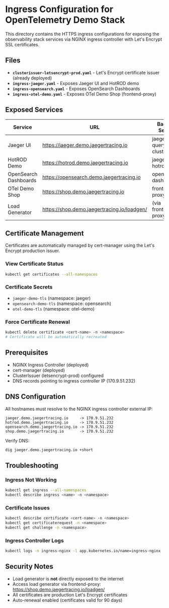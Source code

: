 # Ingress Configuration for OpenTelemetry Demo Stack

This directory contains the HTTPS ingress configurations for exposing the observability stack services via NGINX ingress controller with Let's Encrypt SSL certificates.



## Files

- **`clusterissuer-letsencrypt-prod.yaml`** - Let's Encrypt certificate issuer (already deployed)
- **`ingress-jaeger.yaml`** - Exposes Jaeger UI and HotROD demo
- **`ingress-opensearch.yaml`** - Exposes OpenSearch Dashboards
- **`ingress-otel-demo.yaml`** - Exposes OTel Demo Shop (frontend-proxy)

## Exposed Services

| Service | URL | Backend Service | Port |
|---------|-----|-----------------|------|
| Jaeger UI | https://jaeger.demo.jaegertracing.io | jaeger-query-clusterip | 16686 |
| HotROD Demo | https://hotrod.demo.jaegertracing.io | jaeger-hotrod | 80 |
| OpenSearch Dashboards | https://opensearch.demo.jaegertracing.io | opensearch-dashboards | 5601 |
| OTel Demo Shop | https://shop.demo.jaegertracing.io | frontend-proxy | 8080 |
| Load Generator | https://shop.demo.jaegertracing.io/loadgen/ | (via frontend-proxy) | 8080 |

## Certificate Management

Certificates are automatically managed by cert-manager using the Let's Encrypt production issuer.

### View Certificate Status
```bash
kubectl get certificates --all-namespaces
```

### Certificate Secrets
- `jaeger-demo-tls` (namespace: jaeger)
- `opensearch-demo-tls` (namespace: opensearch)
- `otel-demo-tls` (namespace: otel-demo)

### Force Certificate Renewal
```bash
kubectl delete certificate <cert-name> -n <namespace>
# Certificate will be automatically recreated
```

## Prerequisites

- NGINX Ingress Controller (deployed)
-  cert-manager (deployed)
-  ClusterIssuer (letsencrypt-prod) configured
-  DNS records pointing to ingress controller IP (170.9.51.232)

## DNS Configuration

All hostnames must resolve to the NGINX ingress controller external IP:

```
jaeger.demo.jaegertracing.io     -> 170.9.51.232
hotrod.demo.jaegertracing.io     -> 170.9.51.232
opensearch.demo.jaegertracing.io -> 170.9.51.232
shop.demo.jaegertracing.io       -> 170.9.51.232
```

Verify DNS:
```bash
dig jaeger.demo.jaegertracing.io +short
```



## Troubleshooting

### Ingress Not Working
```bash
kubectl get ingress --all-namespaces
kubectl describe ingress <name> -n <namespace>
```

### Certificate Issues
```bash
kubectl describe certificate <cert-name> -n <namespace>
kubectl get certificaterequest -n <namespace>
kubectl get challenge -n <namespace>
```

### Ingress Controller Logs
```bash
kubectl logs -n ingress-nginx -l app.kubernetes.io/name=ingress-nginx
```

## Security Notes

- Load generator is **not** directly exposed to the internet
- Access load generator via frontend-proxy: https://shop.demo.jaegertracing.io/loadgen/
- All certificates are production Let's Encrypt certificates
- Auto-renewal enabled (certificates valid for 90 days) 

